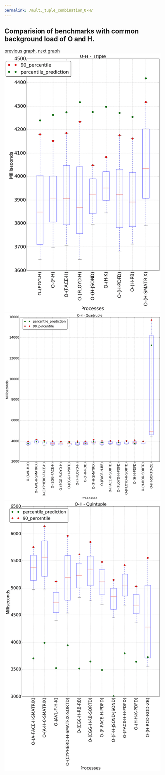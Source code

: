 ```yaml
---
permalink: /multi_tuple_combination_O-H/
---
```



## Comparision of benchmarks with common background load of O and H.

[previous graph](../multi_tuple_combination_O-F/), [next graph](../multi_tuple_combination_O-JSOND/)
![graph figure](./images/triple/O/O-H_box.png)![graph figure](./images/quadruple/O/O-H_box.png)![graph figure](./images/quintuple/O/O-H_box.png)
